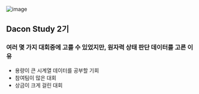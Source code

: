 ![image](https://user-images.githubusercontent.com/59557720/94132723-a8490d80-fe9a-11ea-92e8-25cfd09b7a47.png)

## Dacon Study 2기
### 여러 몇 가지 대회중에 고를 수 있었지만, __원자력 상태 판단 데이터를 고른 이유__
+ 용량이 큰 시계열 데이터를 공부할 기회 
+ 참여팀이 많은 대회 
+ 상금이 크게 걸린 대회
